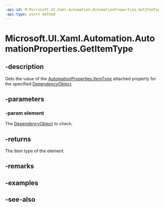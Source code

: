 ```yaml
---
-api-id: M:Microsoft.UI.Xaml.Automation.AutomationProperties.GetItemType(Microsoft.UI.Xaml.DependencyObject)
-api-type: winrt method
---
```


<!-- Method syntax
public string GetItemType(Windows.UI.Xaml.DependencyObject element)
-->

# Microsoft.UI.Xaml.Automation.AutomationProperties.GetItemType

## -description
Gets the value of the [AutomationProperties.ItemType](/windows/winui/api/microsoft.ui.xaml.automation.automationproperties#xaml-attached-properties) attached property for the specified [DependencyObject](../microsoft.ui.xaml/dependencyobject.md).

## -parameters
### -param element
The [DependencyObject](../microsoft.ui.xaml/dependencyobject.md) to check.

## -returns
The item type of the element.

## -remarks

## -examples

## -see-also
